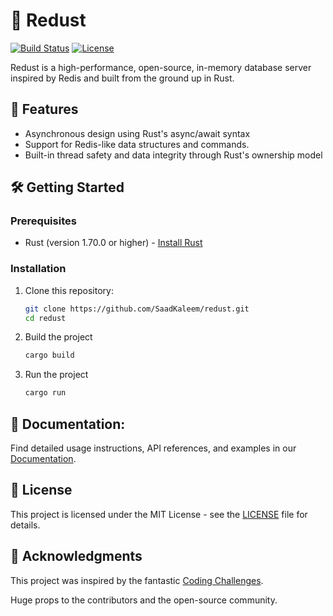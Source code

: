 # 🦀 Redust

[![Build Status](https://travis-ci.com/SaadKaleem/redust.svg?branch=master)](https://travis-ci.com/SaadKaleem/redust)
[![License](https://img.shields.io/badge/license-MIT-blue.svg)](https://github.com/SaadKaleem/redust/blob/master/LICENSE)

Redust is a high-performance, open-source, in-memory database server inspired by Redis and built from the ground up in Rust.

## 🔑 Features

- Asynchronous design using Rust's async/await syntax
- Support for Redis-like data structures and commands.
- Built-in thread safety and data integrity through Rust's ownership model

## 🛠️ Getting Started

### Prerequisites

- Rust (version 1.70.0 or higher) - [Install Rust](https://www.rust-lang.org/tools/install)

### Installation

1. Clone this repository:
   ```sh
   git clone https://github.com/SaadKaleem/redust.git
   cd redust
   ```
2. Build the project
   ```sh
   cargo build
   ```
3. Run the project
   ```sh
   cargo run
   ```

## 📖 Documentation:
Find detailed usage instructions, API references, and examples in our [Documentation](./docs).

## 📜 License
This project is licensed under the MIT License - see the [LICENSE](./LICENSE) file for details.

## 🤝 Acknowledgments
This project was inspired by the fantastic [Coding Challenges](https://codingchallenges.substack.com/). 

Huge props to the contributors and the open-source community.